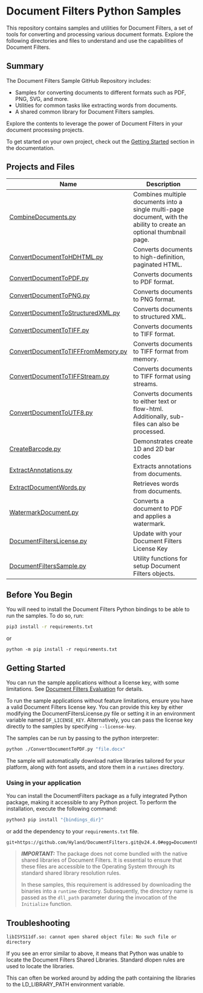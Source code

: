 # Document Filters Python Samples

This repository contains samples and utilities for Document Filters, a set of
tools for converting and processing various document formats. Explore the
following directories and files to understand and use the capabilities of
Document Filters.

## Summary

The Document Filters Sample GitHub Repository includes:

- Samples for converting documents to different formats such as PDF, PNG, SVG,
  and more.
- Utilities for common tasks like extracting words from documents.
- A shared common library for Document Filters samples.

Explore the contents to leverage the power of Document Filters in your document
processing projects.

To get started on your own project, check out the [Getting
Started](https://docs.hyland.com/DocumentFilters/en_US/Print/getting_started_with_document_filters/create_a_python_api_application.html)
section in the documentation.

## Projects and Files

| Name                                                                       | Description                                                                                                           |
| -------------------------------------------------------------------------- | --------------------------------------------------------------------------------------------------------------------- |
| [CombineDocuments.py](./CombineDocuments.py)                               | Combines multiple documents into a single multi-page document, with the ability to create an optional thumbnail page. |
| [ConvertDocumentToHDHTML.py](./ConvertDocumentToHDHTML.py)                 | Converts documents to high-definition, paginated HTML.                                                                |
| [ConvertDocumentToPDF.py](./ConvertDocumentToPDF.py)                       | Converts documents to PDF format.                                                                                     |
| [ConvertDocumentToPNG.py](./ConvertDocumentToPNG.py)                       | Converts documents to PNG format.                                                                                     |
| [ConvertDocumentToStructuredXML.py](./ConvertDocumentToStructuredXML.py)   | Converts documents to structured XML.                                                                                 |
| [ConvertDocumentToTIFF.py](./ConvertDocumentToTIFF.py)                     | Converts documents to TIFF format.                                                                                    |
| [ConvertDocumentToTIFFFromMemory.py](./ConvertDocumentToTIFFFromMemory.py) | Converts documents to TIFF format from memory.                                                                        |
| [ConvertDocumentToTIFFStream.py](./ConvertDocumentToTIFFStream.py)         | Converts documents to TIFF format using streams.                                                                      |
| [ConvertDocumentToUTF8.py](./ConvertDocumentToUTF8.py)                     | Converts documents to either text or flow-html. Additionally, sub-files can also be processed.                        |
| [CreateBarcode.py](./CreateBarcode.py)                                     | Demonstrates create 1D and 2D bar codes                                                                               |
| [ExtractAnnotations.py](./ExtractAnnotations.py)                           | Extracts annotations from documents.                                                                                  |
| [ExtractDocumentWords.py](./ExtractDocumentWords.py)                       | Retrieves words from documents.                                                                                       |
| [WatermarkDocument.py](./WatermarkDocument.pt)                             | Converts a document to PDF and applies a watermark.                                                                   |
| [DocumentFiltersLicense.py](./DocumentFiltersLicense.py)                   | Update with your Document Filters License Key                                                                         |
| [DocumentFiltersSample.py](./DocumentFiltersSample.py)                     | Utility functions for setup Document Filters objects.                                                                 |

## Before You Begin

You will need to install the Document Filters Python bindings to be able to
run the samples. To do so, run:

```bash
pip3 install -r requirements.txt
```

or 

```
python -m pip install -r requirements.txt
```

## Getting Started

You can run the sample applications without a license key, with some
limitations.  See [Document Filters Evaluation](../../EVAL.md) for details.

To run the sample applications without feature limitations, ensure you have a
valid Document Filters license key. You can provide this key by either modifying
the DocumentFiltersLicense.py file or setting it in an environment variable
named `DF_LICENSE_KEY`. Alternatively, you can pass the license key directly to
the samples by specifying `--license-key`.

The samples can be run by passing to the python interpreter:

```bash
python ./ConvertDocumentToPDF.py "file.docx"
```

The sample will automatically download native libraries tailored for your
platform, along with font assets, and store them in a `runtimes` directory.

### Using in your application

You can install the DocumentFilters package as a fully integrated Python
package, making it accessible to any Python project. To perform the
installation, execute the following command:

```bash
python3 pip install "{bindings_dir}"
```

or add the dependency to your `requirements.txt` file.

```text
git+https://github.com/Hyland/DocumentFilters.git@v24.4.0#egg=DocumentFilters&subdirectory=bindings/python
```

> **_IMPORTANT:_** The package does not come bundled with the native shared
> libraries of Document Filters. It is essential to ensure that these files are
> accessible to the Operating System through its standard shared library
> resolution rules.
>
> In these samples, this requirement is addressed by downloading the binaries
> into a `runtime` directory. Subsequently, the directory name is passed as the
> `dll_path` parameter during the invocation of the `Initialize` function.

## Troubleshooting

`libISYS11df.so: cannot open shared object file: No such file or directory`

If you see an error similar to above, it means that Python was unable to locate
the Document Filters Shared Libraries. Standard dlopen rules are used to locate
the libraries.

This can often be worked around by adding the path containing the libraries to
the LD_LIBRARY_PATH environment variable.
